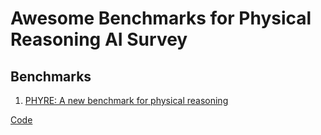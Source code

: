 # Awesome Benchmarks for Physical Reasoning AI Survey

## Benchmarks


1) [PHYRE: A new benchmark for physical reasoning](https://arxiv.org/abs/1908.05656)


[Code](https://github.com/facebookresearch/phyre)
